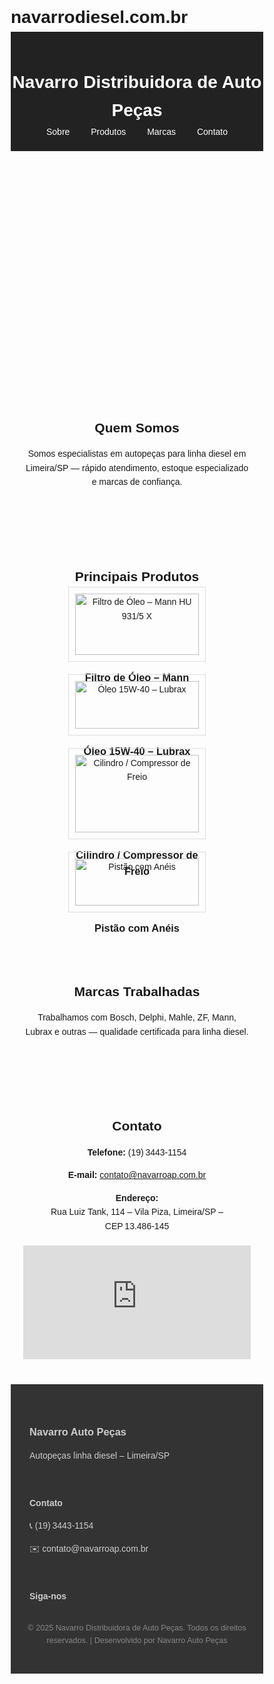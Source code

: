 # navarrodiesel.com.br
<!DOCTYPE html>
<html lang="pt-br">
<head>
  <meta charset="UTF-8">
  <title>Navarro Distribuidora de Auto Peças</title>
  <meta name="viewport" content="width=device-width, initial-scale=1">
  <style>
    * { margin: 0; padding: 0; box-sizing: border-box; }
    body { font-family: Arial, sans-serif; line-height: 1.6; }
    header { background: #222; color: #fff; padding: 20px 0; text-align: center; }
    nav a { color: #fff; margin: 0 15px; text-decoration: none; }
    .hero { background: url('images/banner.jpg') center/cover no-repeat; height: 300px; }
    section { padding: 40px 20px; text-align: center; }
    .produtos { display: flex; flex-wrap: wrap; justify-content: center; gap: 20px; }
    .card { border: 1px solid #ddd; width: 220px; padding: 10px; }
    .card img { width: 100%; height: auto; display: block; }
    footer { background: #333; color: #ccc; padding: 30px 20px; }
    footer .container { display: flex; flex-wrap: wrap; justify-content: space-between; max-width: 900px; margin: auto; }
    footer .col { flex: 1 1 200px; margin: 10px; }
    footer a { color: #ccc; text-decoration: none; }
    footer a:hover { text-decoration: underline; }
    .social-icons a { margin-right: 10px; font-size: 1.2em; color: #ccc; }
    .social-icons a:hover { color: #fff; }
    @media (max-width: 600px) {
      .produtos { flex-direction: column; }
      footer .container { flex-direction: column; align-items: center; }
    }
  </style>
  <script src="https://kit.fontawesome.com/a076d05399.js" crossorigin="anonymous"></script>
</head>
<body>

  <header>
    <h1>Navarro Distribuidora de Auto Peças</h1>
    <nav>
      <a href="#sobre">Sobre</a>
      <a href="#produtos">Produtos</a>
      <a href="#marcas">Marcas</a>
      <a href="#contato">Contato</a>
    </nav>
  </header>

  <div class="hero"></div>

  <section id="sobre">
    <h2>Quem Somos</h2>
    <p>Somos especialistas em autopeças para linha diesel em Limeira/SP — rápido atendimento, estoque especializado e marcas de confiança.</p>
  </section>

  <section id="produtos">
    <h2>Principais Produtos</h2>
    <div class="produtos">
      <div class="card">
        <img src="images/filtro_mann.jpg" alt="Filtro de Óleo – Mann HU 931/5 X">
        <h3>Filtro de Óleo – Mann</h3>
      </div>
      <div class="card">
        <img src="images/oleo_lubrax.jpg" alt="Óleo 15W‑40 – Lubrax">
        <h3>Óleo 15W‑40 – Lubrax</h3>
      </div>
      <div class="card">
        <img src="images/cilindro_freio.jpg" alt="Cilindro / Compressor de Freio">
        <h3>Cilindro / Compressor de Freio</h3>
      </div>
      <div class="card">
        <img src="images/pistao.jpg" alt="Pistão com Anéis">
        <h3>Pistão com Anéis</h3>
      </div>
    </div>
  </section>

  <section id="marcas">
    <h2>Marcas Trabalhadas</h2>
    <p>Trabalhamos com Bosch, Delphi, Mahle, ZF, Mann, Lubrax e outras — qualidade certificada para linha diesel.</p>
    <!-- Inserir logos como <img src="images/bosch.png" alt="Bosch"> -->
  </section>

  <section id="contato">
    <h2>Contato</h2>
    <p><strong>Telefone:</strong> (19) 3443‑1154</p>
    <p><strong>E‑mail:</strong> <a href="mailto:contato@navarroap.com.br">contato@navarroap.com.br</a></p>
    <p><strong>Endereço:</strong><br>Rua Luiz Tank, 114 – Vila Piza, Limeira/SP – CEP 13.486‑145</p>
    <div style="position:relative; padding-bottom:50%; height:0; overflow:hidden; margin-top:20px;">
      <iframe
        width="100%"
        height="100%"
        frameborder="0"
        style="border:0; position:absolute; top:0; left:0;"
        referrerpolicy="no-referrer-when-downgrade"
        src="https://www.google.com/maps/embed/v1/place?key=AIzaSyC-532CxRb3TgkB7dHffrjQKaqwJy6iBC8&q=Rua+Luiz+Tank,+114,+Limeira+SP"
        allowfullscreen>
      </iframe>
    </div>
  </section>

  <footer>
    <div class="container">
      <div class="col">
        <h3>Navarro Auto Peças</h3>
        <p>Autopeças linha diesel – Limeira/SP</p>
      </div>
      <div class="col">
        <h4>Contato</h4>
        <p>📞 (19) 3443‑1154</p>
        <p>✉️ <a href="mailto:contato@navarroap.com.br">contato@navarroap.com.br</a></p>
      </div>
      <div class="col">
        <h4>Siga-nos</h4>
        <div class="social-icons">
          <a href="#" title="Facebook"><i class="fab fa-facebook"></i></a>
          <a href="#" title="Instagram"><i class="fab fa-instagram"></i></a>
        </div>
      </div>
    </div>
    <p style="text-align:center; margin-top:20px; font-size:0.9em; color:#888;">
      © 2025 Navarro Distribuidora de Auto Peças. Todos os direitos reservados. |
      Desenvolvido por Navarro Auto Peças
    </p>
  </footer>

</body>
</html>
